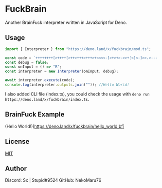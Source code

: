 # FuckBrain
Another BrainFuck interpreter written in JavaScript for Deno.

## Usage
```ts
import { Interpreter } from "https://deno.land/x/fuckbrain/mod.ts";

const code = `++++++++[>++++[>++>+++>+++>+<<<<-]>+>+>->>+[<]<-]>>.>---.+++++++..+++.>>.<-.<.+++.------.--------.>>+.>++.`;
const debug = false;
const onInput = () => "R";
const interpreter = new Interpreter(onInput, debug);

await interpreter.execute(code);
console.log(interpreter.outputs.join("")); //Hello World!
```

I also added CLI file (index.ts), you could check the usage with `deno run https://deno.land/x/fuckbrain/index.ts`.

## BrainFuck Example
(Hello World!)[https://deno.land/x/fuckbrain/hello_world.bf]

## License
[MIT](https://choosealicense.com/licenses/mit/)

## Author
Discord: Sx | Stupid#9524
GitHub: NekoMaru76
